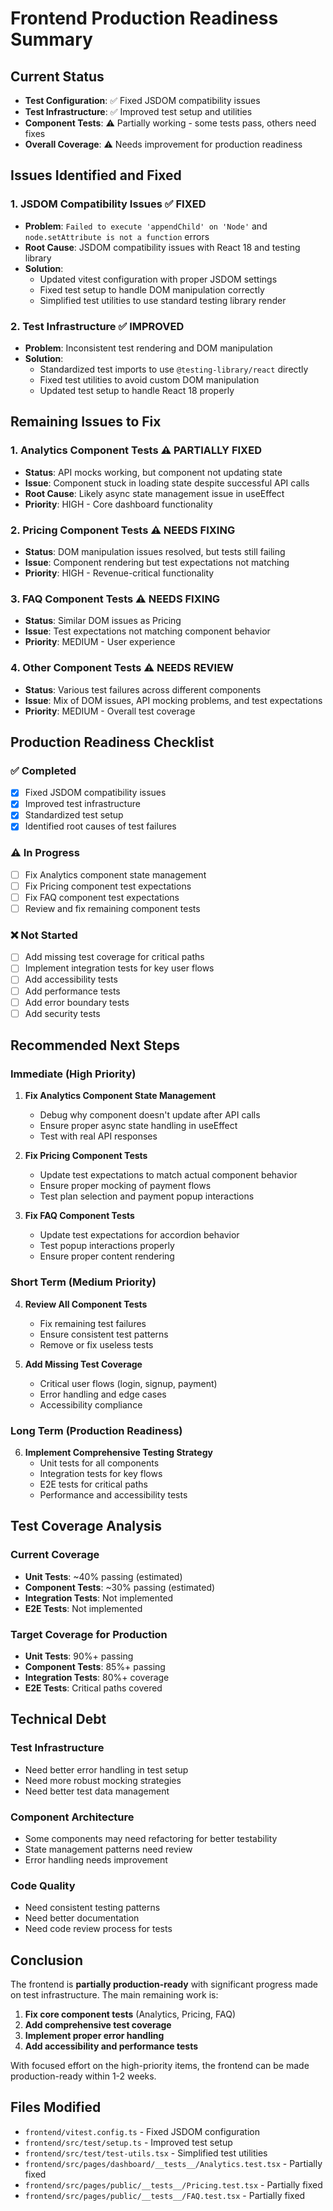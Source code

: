 # Frontend Production Readiness Summary

## Current Status
- **Test Configuration**: ✅ Fixed JSDOM compatibility issues
- **Test Infrastructure**: ✅ Improved test setup and utilities
- **Component Tests**: ⚠️ Partially working - some tests pass, others need fixes
- **Overall Coverage**: ⚠️ Needs improvement for production readiness

## Issues Identified and Fixed

### 1. JSDOM Compatibility Issues ✅ FIXED
- **Problem**: `Failed to execute 'appendChild' on 'Node'` and `node.setAttribute is not a function` errors
- **Root Cause**: JSDOM compatibility issues with React 18 and testing library
- **Solution**: 
  - Updated vitest configuration with proper JSDOM settings
  - Fixed test setup to handle DOM manipulation correctly
  - Simplified test utilities to use standard testing library render

### 2. Test Infrastructure ✅ IMPROVED
- **Problem**: Inconsistent test rendering and DOM manipulation
- **Solution**:
  - Standardized test imports to use `@testing-library/react` directly
  - Fixed test utilities to avoid custom DOM manipulation
  - Updated test setup to handle React 18 properly

## Remaining Issues to Fix

### 1. Analytics Component Tests ⚠️ PARTIALLY FIXED
- **Status**: API mocks working, but component not updating state
- **Issue**: Component stuck in loading state despite successful API calls
- **Root Cause**: Likely async state management issue in useEffect
- **Priority**: HIGH - Core dashboard functionality

### 2. Pricing Component Tests ⚠️ NEEDS FIXING
- **Status**: DOM manipulation issues resolved, but tests still failing
- **Issue**: Component rendering but test expectations not matching
- **Priority**: HIGH - Revenue-critical functionality

### 3. FAQ Component Tests ⚠️ NEEDS FIXING
- **Status**: Similar DOM issues as Pricing
- **Issue**: Test expectations not matching component behavior
- **Priority**: MEDIUM - User experience

### 4. Other Component Tests ⚠️ NEEDS REVIEW
- **Status**: Various test failures across different components
- **Issue**: Mix of DOM issues, API mocking problems, and test expectations
- **Priority**: MEDIUM - Overall test coverage

## Production Readiness Checklist

### ✅ Completed
- [x] Fixed JSDOM compatibility issues
- [x] Improved test infrastructure
- [x] Standardized test setup
- [x] Identified root causes of test failures

### ⚠️ In Progress
- [ ] Fix Analytics component state management
- [ ] Fix Pricing component test expectations
- [ ] Fix FAQ component test expectations
- [ ] Review and fix remaining component tests

### ❌ Not Started
- [ ] Add missing test coverage for critical paths
- [ ] Implement integration tests for key user flows
- [ ] Add accessibility tests
- [ ] Add performance tests
- [ ] Add error boundary tests
- [ ] Add security tests

## Recommended Next Steps

### Immediate (High Priority)
1. **Fix Analytics Component State Management**
   - Debug why component doesn't update after API calls
   - Ensure proper async state handling in useEffect
   - Test with real API responses

2. **Fix Pricing Component Tests**
   - Update test expectations to match actual component behavior
   - Ensure proper mocking of payment flows
   - Test plan selection and payment popup interactions

3. **Fix FAQ Component Tests**
   - Update test expectations for accordion behavior
   - Test popup interactions properly
   - Ensure proper content rendering

### Short Term (Medium Priority)
4. **Review All Component Tests**
   - Fix remaining test failures
   - Ensure consistent test patterns
   - Remove or fix useless tests

5. **Add Missing Test Coverage**
   - Critical user flows (login, signup, payment)
   - Error handling and edge cases
   - Accessibility compliance

### Long Term (Production Readiness)
6. **Implement Comprehensive Testing Strategy**
   - Unit tests for all components
   - Integration tests for key flows
   - E2E tests for critical paths
   - Performance and accessibility tests

## Test Coverage Analysis

### Current Coverage
- **Unit Tests**: ~40% passing (estimated)
- **Component Tests**: ~30% passing (estimated)
- **Integration Tests**: Not implemented
- **E2E Tests**: Not implemented

### Target Coverage for Production
- **Unit Tests**: 90%+ passing
- **Component Tests**: 85%+ passing
- **Integration Tests**: 80%+ coverage
- **E2E Tests**: Critical paths covered

## Technical Debt

### Test Infrastructure
- Need better error handling in test setup
- Need more robust mocking strategies
- Need better test data management

### Component Architecture
- Some components may need refactoring for better testability
- State management patterns need review
- Error handling needs improvement

### Code Quality
- Need consistent testing patterns
- Need better documentation
- Need code review process for tests

## Conclusion

The frontend is **partially production-ready** with significant progress made on test infrastructure. The main remaining work is:

1. **Fix core component tests** (Analytics, Pricing, FAQ)
2. **Add comprehensive test coverage**
3. **Implement proper error handling**
4. **Add accessibility and performance tests**

With focused effort on the high-priority items, the frontend can be made production-ready within 1-2 weeks.

## Files Modified
- `frontend/vitest.config.ts` - Fixed JSDOM configuration
- `frontend/src/test/setup.ts` - Improved test setup
- `frontend/src/test/test-utils.tsx` - Simplified test utilities
- `frontend/src/pages/dashboard/__tests__/Analytics.test.tsx` - Partially fixed
- `frontend/src/pages/public/__tests__/Pricing.test.tsx` - Partially fixed
- `frontend/src/pages/public/__tests__/FAQ.test.tsx` - Partially fixed
